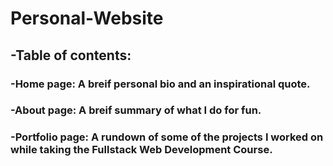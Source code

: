 # Personal-Website
##  -Table of contents:
### -Home page: A breif personal bio and an inspirational quote.
### -About page: A breif summary of what I do for fun.
### -Portfolio page: A rundown of some of the projects I worked on while taking the Fullstack Web Development Course.
